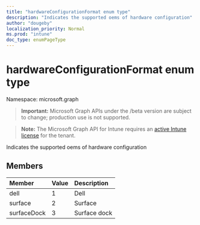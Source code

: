 ```yaml
---
title: "hardwareConfigurationFormat enum type"
description: "Indicates the supported oems of hardware configuration"
author: "dougeby"
localization_priority: Normal
ms.prod: "intune"
doc_type: enumPageType
---
```


# hardwareConfigurationFormat enum type

Namespace: microsoft.graph

> **Important:** Microsoft Graph APIs under the /beta version are subject to change; production use is not supported.

> **Note:** The Microsoft Graph API for Intune requires an [active Intune license](https://go.microsoft.com/fwlink/?linkid=839381) for the tenant.

Indicates the supported oems of hardware configuration

## Members
|Member|Value|Description|
|:---|:---|:---|
|dell|1|Dell|
|surface|2|Surface|
|surfaceDock|3|Surface dock|






